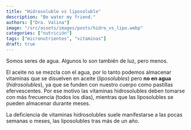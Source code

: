 ```yaml
---
title: "Hidrosoluble vs liposoluble"
description: "Be water my friend."
authors: ["Dra. Valina"]
image: "/src/assets/images/posts/hidro_vs_lipo.webp"
categories: ["nutrición"]
tags: ["micronutrientes", "vitaminas"]
draft: true
---
```


Somos seres de agua. Algunos lo son también de luz, pero menos.

El aceite no se mezcla con el agua, por lo tanto podemos almacenar vitaminas que se disuelven en aceite (*liposolubles*) pero **no en agua** (*hidrosolubles*), ya que se funden con nuestro cuerpo como pastillas efervescentes. Por ese motivo las vitaminas hidrosolubles deben tomarse con más frecuencia (todos los días), mientras que las liposolubles se pueden almacenar durante meses.

La deficiencia de vitaminas hidrosolubles suele manifestarse a las pocas semanas o meses, las liposolubles tras más de un año.
